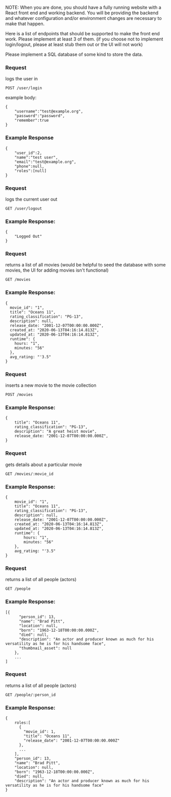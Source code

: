 NOTE: When you are done, you should have a fully running website with a React front end and working backend.  You will be providing the backend and whatever configuration and/or environment changes are necessary to make that happen.




Here is a list of endpoints that should be supported to make the front end work.  Please implement at least 3 of them.  (if you choose not to implement login/logout, please at least stub them out or the UI will not work)

Please implement a SQL database of some kind to store the data.

### Request
logs the user in 

`POST /user/login` 

example body: 

    {
        "username":"test@example.org",
        "password":"password",
        "remember":true
    }

### Example Response

    {
        "user_id":2,
        "name":"test user",
        "email":"test@example.org",
        "phone":null,
        "roles":[null]
    }

### Request
logs the current user out

`GET /user/logout`

### Example Response: 

    {
        "Logged Out"
    }
    
### Request
returns a list of all movies (would be helpful to seed the database with some movies, the UI for adding movies isn't functional)

`GET /movies`

### Example Response: 

    {
      movie_id": "1",
      title": "Oceans 11",
      rating_classification": "PG-13",
      description": null,
      release_date: "2001-12-07T00:00:00.000Z",
      created_at: "2020-06-13T04:16:14.813Z",
      updated_at: "2020-06-13T04:16:14.813Z",
      runtime": {
        hours: "1",
        minutes: "56"
      },
      avg_rating: "'3.5"
    }
    
### Request
inserts a new movie to the movie collection

`POST /movies`

### Example Response: 

    {
        title": "Oceans 11",
        rating_classification": "PG-13",
        description": "A great heist movie",
        release_date: "2001-12-07T00:00:00.000Z",
    }
    
### Request
gets details about a particular movie

`GET /movies/:movie_id`

### Example Response: 

    {
        movie_id": "1",
        title": "Oceans 11",
        rating_classification": "PG-13",
        description": null,
        release_date: "2001-12-07T00:00:00.000Z",
        created_at: "2020-06-13T04:16:14.813Z",
        updated_at: "2020-06-13T04:16:14.813Z",
        runtime": {
            hours: "1",
            minutes: "56"
        },
        avg_rating: "'3.5"
    }
    
### Request
returns a list of all people (actors)

`GET /people`

### Example Response: 

    [{
          "person_id": 13,
          "name": "Brad Pitt",
          "location": null,
          "born": "1963-12-18T00:00:00.000Z",
          "died": null,
          "description": "An actor and producer known as much for his versatility as he is for his handsome face",
          "thumbnail_asset": null
        },
        ...
    ]
    
### Request
returns a list of all people (actors)

`GET /people/:person_id`

### Example Response: 

    { 
        roles:[
          {
            "movie_id": 1,
            "title": "Oceans 11",
            "release_date": "2001-12-07T00:00:00.000Z"
          },
          ...
        ],
        "person_id": 13,
        "name": "Brad Pitt",
        "location": null,
        "born": "1963-12-18T00:00:00.000Z",
        "died": null,
        "description": "An actor and producer known as much for his versatility as he is for his handsome face"
    }
